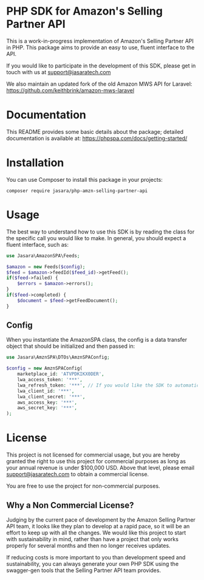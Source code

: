 # PHP SDK for Amazon's Selling Partner API

This is a work-in-progress implementation of Amazon's Selling Partner API in PHP. This package aims to provide an easy to use, fluent interface to the API. 

If you would like to participate in the development of this SDK, please get in touch with us at support@jasaratech.com

We also maintain an updated fork of the old Amazon MWS API for Laravel: https://github.com/keithbrink/amazon-mws-laravel

# Documentation

This README provides some basic details about the package; detailed documentation is available at: https://phpspa.com/docs/getting-started/

# Installation

You can use Composer to install this package in your projects:

`composer require jasara/php-amzn-selling-partner-api`

# Usage

The best way to understand how to use this SDK is by reading the class for the specific call you would like to make. In general, you should expect a fluent interface, such as:

```php
use Jasara\AmazonSPA\Feeds;

$amazon = new Feeds($config);
$feed = $amazon->feedId($feed_id)->getFeed();
if($feed->failed) {
    $errors = $amazon->errors();
}
if($feed->completed) {
    $document = $feed->getFeedDocument();
}
```

## Config

When you instantiate the AmazonSPA class, the config is a data transfer object that should be initialized and then passed in:

```php
use Jasara\AmznSPA\DTOs\AmznSPAConfig;

$config = new AmznSPAConfig(
    marketplace_id: 'ATVPDKIKX0DER',
    lwa_access_token: '***',
    lwa_refresh_token: '***', // If you would like the SDK to automatically fetch a new access token if necessary
    lwa_client_id: '***',
    lwa_client_secret: '***',
    aws_access_key: '***',
    aws_secret_key: '***',
);
```

# License

This project is not licensed for commercial usage, but you are hereby granted the right to use this project for commercial purposes as long as your annual revenue is under $100,000 USD. Above that level, please email support@jasaratech.com to obtain a commercial license.

You are free to use the project for non-commercial purposes. 

## Why a Non Commercial License?

Judging by the current pace of development by the Amazon Selling Partner API team, it looks like they plan to develop at a rapid pace, so it will be an effort to keep up with all the changes. We would like this project to start with sustainability in mind, rather than have a project that only works properly for several months and then no longer receives updates.

If reducing costs is more important to you than development speed and sustainability, you can always generate your own PHP SDK using the swagger-gen tools that the Selling Partner API team provides.